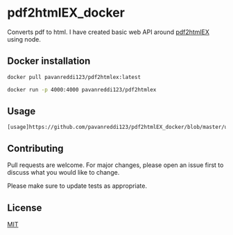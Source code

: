 # pdf2htmlEX_docker

Converts pdf to html. I have created basic web API around [pdf2htmlEX](https://github.com/pdf2htmlEX/pdf2htmlEX) using node.


## Docker installation


```bash
docker pull pavanreddi123/pdf2htmlex:latest
```

```bash
docker run -p 4000:4000 pavanreddi123/pdf2htmlex
```

## Usage

```
[usage]https://github.com/pavanreddi123/pdf2htmlEX_docker/blob/master/usage.png

```

## Contributing
Pull requests are welcome. For major changes, please open an issue first to discuss what you would like to change.

Please make sure to update tests as appropriate.



## License
[MIT](https://choosealicense.com/licenses/mit/)
